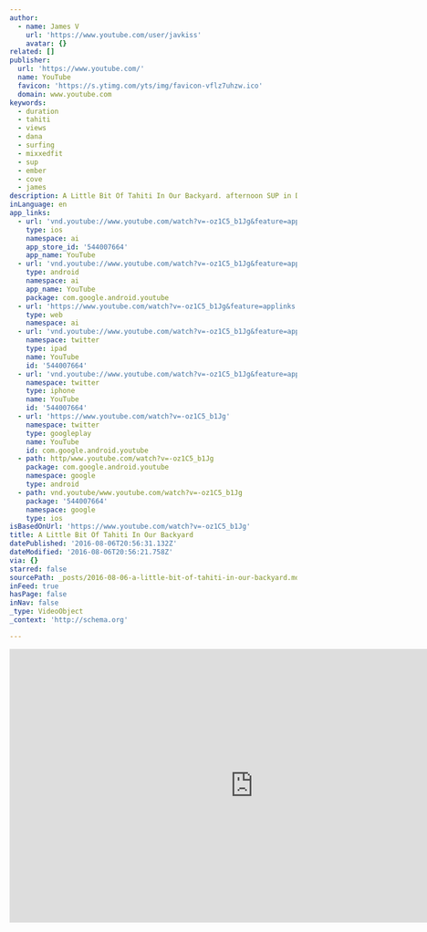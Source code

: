 ```yaml
---
author:
  - name: James V
    url: 'https://www.youtube.com/user/javkiss'
    avatar: {}
related: []
publisher:
  url: 'https://www.youtube.com/'
  name: YouTube
  favicon: 'https://s.ytimg.com/yts/img/favicon-vflz7uhzw.ico'
  domain: www.youtube.com
keywords:
  - duration
  - tahiti
  - views
  - dana
  - surfing
  - mixxedfit
  - sup
  - ember
  - cove
  - james
description: A Little Bit Of Tahiti In Our Backyard. afternoon SUP in Dana Point
inLanguage: en
app_links:
  - url: 'vnd.youtube://www.youtube.com/watch?v=-oz1C5_b1Jg&feature=applinks'
    type: ios
    namespace: ai
    app_store_id: '544007664'
    app_name: YouTube
  - url: 'vnd.youtube://www.youtube.com/watch?v=-oz1C5_b1Jg&feature=applinks'
    type: android
    namespace: ai
    app_name: YouTube
    package: com.google.android.youtube
  - url: 'https://www.youtube.com/watch?v=-oz1C5_b1Jg&feature=applinks'
    type: web
    namespace: ai
  - url: 'vnd.youtube://www.youtube.com/watch?v=-oz1C5_b1Jg&feature=applinks'
    namespace: twitter
    type: ipad
    name: YouTube
    id: '544007664'
  - url: 'vnd.youtube://www.youtube.com/watch?v=-oz1C5_b1Jg&feature=applinks'
    namespace: twitter
    type: iphone
    name: YouTube
    id: '544007664'
  - url: 'https://www.youtube.com/watch?v=-oz1C5_b1Jg'
    namespace: twitter
    type: googleplay
    name: YouTube
    id: com.google.android.youtube
  - path: http/www.youtube.com/watch?v=-oz1C5_b1Jg
    package: com.google.android.youtube
    namespace: google
    type: android
  - path: vnd.youtube/www.youtube.com/watch?v=-oz1C5_b1Jg
    package: '544007664'
    namespace: google
    type: ios
isBasedOnUrl: 'https://www.youtube.com/watch?v=-oz1C5_b1Jg'
title: A Little Bit Of Tahiti In Our Backyard
datePublished: '2016-08-06T20:56:31.132Z'
dateModified: '2016-08-06T20:56:21.758Z'
via: {}
starred: false
sourcePath: _posts/2016-08-06-a-little-bit-of-tahiti-in-our-backyard.md
inFeed: true
hasPage: false
inNav: false
_type: VideoObject
_context: 'http://schema.org'

---
```

<iframe src="https://cdn.embedly.com/widgets/media.html?src=https%3A%2F%2Fwww.youtube.com%2Fembed%2F-oz1C5_b1Jg%3Ffeature%3Doembed&amp;url=http%3A%2F%2Fwww.youtube.com%2Fwatch%3Fv%3D-oz1C5_b1Jg&amp;image=https%3A%2F%2Fi.ytimg.com%2Fvi%2F-oz1C5_b1Jg%2Fhqdefault.jpg&amp;key=b7d04c9b404c499eba89ee7072e1c4f7&amp;type=text%2Fhtml&amp;schema=youtube" width="854" height="480" scrolling="no" frameborder="0" allowfullscreen="" style=""></iframe>